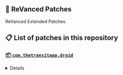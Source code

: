 ## 🧩 ReVanced Patches

ReVanced Extended Patches.

## 📋 List of patches in this repository

### [📦 `com.thetransitapp.droid`](https://play.google.com/store/apps/details?id=com.thetransitapp.droid)
<details>

|       💊 Patch        | 📜 Description | 🏹 Target Version |
|:---------------------:|:--------------:|:-----------------:|
| `Pro Features Unlock` | Unlock all pro features in Transit | 5.15.16 |

</details>
